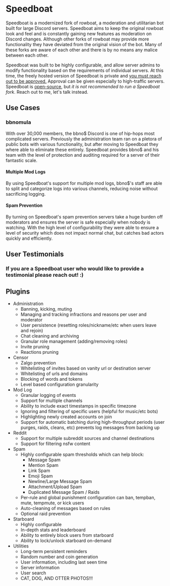 # Speedboat

Speedboat is a modernized fork of rowboat, a moderation and utilitarian bot built for large Discord servers. 
Speedboat aims to keep the original rowboat look and feel and is constantly gaining new features as moderation on Discord changes. Although other forks of rowboat may provide more functionality they have deviated from the original vision of the bot. Many of these forks are aware of each other and there is by no means any malice between each other.

Speedboat was built to be highly configurable, and allow server admins to modify functionality based on the requirements of individual servers. At this time, the freely hosted version of Speedboat is private and [you must reach out to be approved.](https://discord.gg/qT7qGq6) Approval can be given especially to high-traffic servers. Speedboat is [open-source](https://github.com/DeJayDev/speedboat), but _it is not recommended to run a Speedboat fork_. Reach out to me, let's talk instead.

## Use Cases

### bbnomula

With over 30,000 members, the bbno$ Discord is one of hip-hops most complicated servers. Previously the administration team ran on a pletora of public bots with various functionality, but after moving to Speedboat they where able to eliminate these entirely. Speedboat provides bbno$ and his team with the level of protection and auditing required for a server of their fantastic scale.

#### Multiple Mod Logs

By using Speedboat's support for multiple mod logs, bbno$'s staff are able to split and categorize logs into various channels, reducing noise without sacrificing logging.

#### Spam Prevention

By turning on Speedboat's spam prevention servers take a huge burden off moderators and ensures the server is safe especially when nobody is watching. With the high level of configurability they were able to ensure a level of security which does not impact normal chat, but catches bad actors quickly and efficiently.

## User Testimonials

### If you are a Speedboat user who would like to provide a testimonial please reach out! :)

## Plugins

- Administration
  - Banning, kicking, muting
  - Managing and tracking infractions and reasons per user and moderator
  - User persistence (resetting roles/nickname/etc when users leave and rejoin)
  - Chat cleaning and archiving
  - Granular role management (adding/removing roles)
  - Invite pruning
  - Reactions pruning
- Censor
  - Zalgo prevention
  - Whitelisting of invites based on vanity url or destination server
  - Whitelisting of urls and domains
  - Blocking of words and tokens
  - Level based configuration granularity
- Mod Log
  - Granular logging of events
  - Support for multiple channels
  - Ability to include exact timestamps in specific timezone
  - Ignoring and filtering of specific users (helpful for music/etc bots)
  - Highlighting newly created accounts on join
  - Support for automatic batching during high-throughput periods (user purges, raids, cleans, etc) prevents log messages from backing up
- Reddit
  - Support for multiple subreddit sources and channel destinations
  - Support for filtering nsfw content
- Spam
  - Highly configurable spam thresholds which can help block:
    - Message Spam
    - Mention Spam
    - Link Spam
    - Emoji Spam
    - Newline/Large Message Spam
    - Attachment/Upload Spam
    - Duplicated Message Spam / Raids
  - Per-rule and global punishment configuration can ban, tempban, mute, tempmute, or kick users
  - Auto-cleaning of messages based on rules
  - Optional raid prevention
- Starboard
  - Highly configurable
  - In-depth stats and leaderboard
  - Ability to entirely block users from starboard
  - Ability to lock/unlock starboard on-demand
- Utilities
  - Long-term persistent reminders
  - Random number and coin generation
  - User information, including last seen time
  - Server information
  - User search
  - CAT, DOG, AND OTTER PHOTOS!!!
